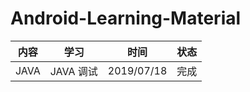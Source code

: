 # Android-Learning-Material

| 内容 | 学习      | 时间       | 状态 |
| ---- | --------- | ---------- | ---- |
| JAVA | JAVA 调试 | 2019/07/18 | 完成 |

